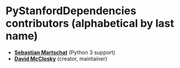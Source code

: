 PyStanfordDependencies contributors (alphabetical by last name)
===============================================================
* **[Sebastian Martschat](https://github.com/smartschat)** (Python 3 support)
* **[David McClosky](https://github.com/dmcc)** (creator, maintainer)
